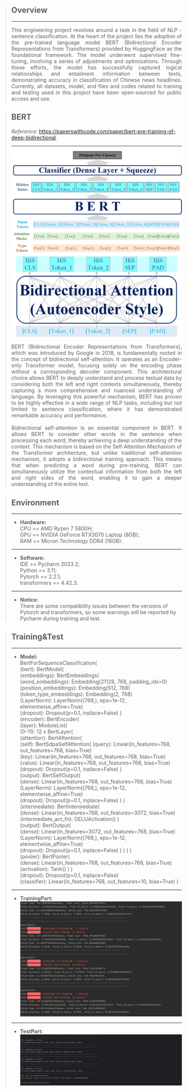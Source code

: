 > **Overview**
> -
> ---
> <div style="text-align: justify;"> This engineering project revolves around a task in the field of NLP - sentence classification.
> At the heart of the project lies the adoption of the pre-trained language model BERT (Bidirectional Encoder Representations 
> from Transformers) provided by HuggingFace as the foundational framework. The model underwent supervised fine-tuning, 
> involving a series of adjustments and optimizations. Through these efforts, the model has successfully captured logical 
> relationships and entailment information between texts, demonstrating accuracy in classification of Chinese news headlines. Currently, 
> all datasets, model, and files and codes related to training and testing used in this project have been open-sourced for public access and use.
> </div>

> **BERT**  
> -
> _Reference_: https://paperswithcode.com/paper/bert-pre-training-of-deep-bidirectional.
> 
> ---
> ![BertForSensCls.jpg](graph_/BertForSensCls.jpg) <br>
> ![BiAttention.jpg](graph_/BiAttention.jpg)
><div style="text-align: justify;">BERT (Bidirectional Encoder Representations from Transformers), 
> which was introduced by Google in 2018, 
> is fundamentally rooted in the concept of bidirectional self-attention. 
> It operates as an Encoder-only Transformer model, 
> focusing solely on the encoding phase without a corresponding decoder component. 
> This architectural choice allows BERT to deeply understand and process textual data by considering both the left 
> and right contexts simultaneously, thereby capturing a more comprehensive and nuanced understanding of language. 
> By leveraging this powerful mechanism, BERT has proven to be highly effective in a wide range of NLP tasks, 
> including but not limited to sentence classification, where it has demonstrated remarkable accuracy and performance.</div>
> <br>
><div style="text-align: justify;">Bidirectional self-attention is an essential component in BERT. 
> It allows BERT to consider other words in the sentence when processing each word, 
> thereby achieving a deep understanding of the context. 
> This mechanism is based on the Self-Attention Mechanism of the Transformer architecture,
> but unlike traditional self-attention mechanism, it adopts a bidirectional training approach. 
> This means that when predicting a word during pre-training, 
> BERT can simultaneously utilize the contextual information from both the left and right sides of the word, 
> enabling it to gain a deeper understanding of the entire text. </div>

> **Environment**
> -
> ---
> * **Hardware:**<br>CPU == AMD Ryzen 7 5800H;<br>GPU == NVIDIA GeForce RTX3070 Laptop (8GB);
> <br>RAM == Micron Technology DDR4 (16GB).
> ---
> * **Software:** <br>IDE == Pycharm 2023.2;<br> Python == 3.11;<br> Pytorch == 2.2.1;
> <br> transformers == 4.42.3.
> ---
> * **Notice:**<br>
> There are some compatibility issues between the versions of Pytorch and transformers, 
> so some warnings will be reported by Pycharm during training and test.

> **Training&Test**
> -
> ---
> * **Model:** <br>
> BertForSequenceClassification(<br>
  (bert): BertModel(<br>
    (embeddings): BertEmbeddings(<br>
      (word_embeddings): Embedding(21128, 768, padding_idx=0)<br>
      (position_embeddings): Embedding(512, 768)<br>
      (token_type_embeddings): Embedding(2, 768)<br>
      (LayerNorm): LayerNorm((768,), eps=1e-12, elementwise_affine=True)<br>
      (dropout): Dropout(p=0.1, inplace=False)
    )<br>
    (encoder): BertEncoder(<br>
      (layer): ModuleList(<br>
        (0-11): 12 x BertLayer(<br>
          (attention): BertAttention(<br>
            (self): BertSdpaSelfAttention(
              (query): Linear(in_features=768, out_features=768, bias=True)<br>
              (key): Linear(in_features=768, out_features=768, bias=True)<br>
              (value): Linear(in_features=768, out_features=768, bias=True)<br>
              (dropout): Dropout(p=0.1, inplace=False)
            )<br>
            (output): BertSelfOutput(<br>
              (dense): Linear(in_features=768, out_features=768, bias=True)<br>
              (LayerNorm): LayerNorm((768,), eps=1e-12, elementwise_affine=True)<br>
              (dropout): Dropout(p=0.1, inplace=False)
            )
          )<br>
          (intermediate): BertIntermediate(<br>
            (dense): Linear(in_features=768, out_features=3072, bias=True)<br>
            (intermediate_act_fn): GELUActivation()
          )<br>
          (output): BertOutput(<br>
            (dense): Linear(in_features=3072, out_features=768, bias=True)<br>
            (LayerNorm): LayerNorm((768,), eps=1e-12, elementwise_affine=True)<br>
            (dropout): Dropout(p=0.1, inplace=False)
          )
        )
      )
    )<br>
    (pooler): BertPooler(<br>
      (dense): Linear(in_features=768, out_features=768, bias=True)<br>
      (activation): Tanh()
    )
  )<br>
  (dropout): Dropout(p=0.1, inplace=False)<br>
  (classifier): Linear(in_features=768, out_features=10, bias=True)
)<br>
> ---
> * **TrainingPart:** <br>
> ![Training_](graph_/Training_.png)
> ---
> * **TestPart:** <br>
> ![Test_](graph_/Test_.png)
